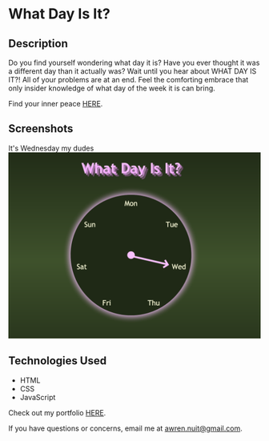 # What Day Is It?

## Description

Do you find yourself wondering what day it is? Have you ever thought it was a different day than it actually was? Wait until you hear about WHAT DAY IS IT?! All of your problems are at an end. Feel the comforting embrace that only insider knowledge of what day of the week it is can bring.

Find your inner peace [HERE](https://wild-palettes.web.app/).

## Screenshots

It's Wednesday my dudes <br />
<img src=images/clock.png width="600" alt="main page with day of the week clock" />

## Technologies Used

- HTML
- CSS
- JavaScript

Check out my portfolio [HERE](http://awrennuit.com/).

If you have questions or concerns, email me at awren.nuit@gmail.com.
